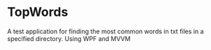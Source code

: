 # TopWords
A test application for finding the most common words in txt files in a specified directory. Using WPF and MVVM
